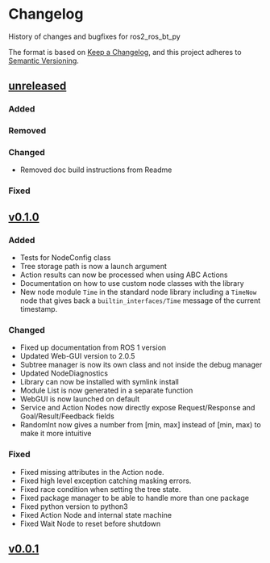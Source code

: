 # Changelog

History of changes and bugfixes for ros2_ros_bt_py

The format is based on [Keep a Changelog](https://keepachangelog.com/en/1.1.0/),
and this project adheres to [Semantic Versioning](https://semver.org/spec/v2.0.0.html).

## [unreleased]

### Added

### Removed

### Changed

- Removed doc build instructions from Readme

### Fixed

[unreleased]: https://github.com/fzi-forschungszentrum-informatik/ros2_ros_bt_py/compare/v0.1.0...main

## [v0.1.0]

### Added

- Tests for NodeConfig class
- Tree storage path is now a launch argument
- Action results can now be processed when using ABC Actions
- Documentation on how to use custom node classes with the library
- New node module `Time` in the standard node library including a `TimeNow` node that gives back a
  `builtin_interfaces/Time` message of the current timestamp.

### Changed

- Fixed up documentation from ROS 1 version
- Updated Web-GUI version to 2.0.5
- Subtree manager is now its own class and not inside the debug manager
- Updated NodeDiagnostics
- Library can now be installed with symlink install
- Module List is now generated in a separate function
- WebGUI is now launched on default
- Service and Action Nodes now directly expose Request/Response and Goal/Result/Feedback fields
- RandomInt now gives a number from [min, max] instead of [min, max) to make it more intuitive

### Fixed

- Fixed missing attributes in the Action node.
- Fixed high level exception catching masking errors.
- Fixed race condition when setting the tree state.
- Fixed package manager to be able to handle more than one package
- Fixed python version to python3
- Fixed Action Node and internal state machine
- Fixed Wait Node to reset before shutdown

[v0.1.0]: https://github.com/fzi-forschungszentrum-informatik/ros2_ros_bt_py/compare/v0.0.1...v0.1.0

## [v0.0.1]

[v0.0.1]: https://github.com/fzi-forschungszentrum-informatik/ros2_ros_bt_py/releases/tag/v0.0.1
<!---
## [vx.x.x] - YYYY-MM-DD

### Added

- Put all Additions to the repository in here

### Changed

- Put all Changes in existing functionality here

### Deprecated

- Put all soon-to-be removed features here

### Removed

- Put all removed features here

### Fixed

- Put bugfixes here

[vx.x.x]: https://github.com/fzi-forschungszentrum-informatik/ros2_ros_bt_py/compare/OLDTAG...NEWTAG
-->
